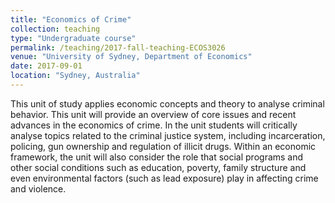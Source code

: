 ```yaml
---
title: "Economics of Crime"
collection: teaching
type: "Undergraduate course"
permalink: /teaching/2017-fall-teaching-ECOS3026
venue: "University of Sydney, Department of Economics"
date: 2017-09-01
location: "Sydney, Australia"
---
```


This unit of study applies economic concepts and theory to analyse criminal behavior. This unit will provide an overview of core issues
and recent advances in the economics of crime. In the unit students will critically analyse topics related to the criminal justice system,
including incarceration, policing, gun ownership and regulation of illicit drugs. Within an economic framework, the unit will also consider
the role that social programs and other social conditions such as education, poverty, family structure and even environmental factors
(such as lead exposure) play in affecting crime and violence.

